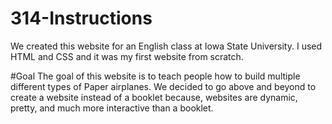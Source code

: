 # 314-Instructions
We created this website for an English class at Iowa State University.
I used HTML and CSS and it was my first website from scratch.

#Goal
The goal of this website is to teach people how to build multiple different types of Paper airplanes.
We decided to go above and beyond to create a website instead of a booklet because,
websites are dynamic, pretty, and much more interactive than a booklet.
